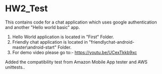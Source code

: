 # HW2_Test 
This contains code for a chat application which uses google authentication and another "Hello world basic" app.
1. Hello World application is located in "First" Folder.
2. Friendly chat application is located in "friendlychat-android-master\android-start" Folder.
3. For demo video please go to:- https://youtu.be/UCexTkkb9xc 


Added the compatibility test from Amazon Mobile App tester and AWS unittests..
